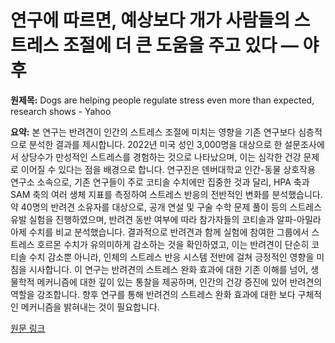 # 연구에 따르면, 예상보다 개가 사람들의 스트레스 조절에 더 큰 도움을 주고 있다 — 야후

**원제목:** Dogs are helping people regulate stress even more than expected, research shows - Yahoo

**요약:** 본 연구는 반려견이 인간의 스트레스 조절에 미치는 영향을 기존 연구보다 심층적으로 분석한 결과를 제시합니다.  2022년 미국 성인 3,000명을 대상으로 한 설문조사에서 상당수가 만성적인 스트레스를 경험하는 것으로 나타났으며, 이는 심각한 건강 문제로 이어질 수 있다는 점을 배경으로 합니다.  연구진은 덴버대학교 인간-동물 상호작용 연구소 소속으로,  기존 연구들이 주로 코티솔 수치에만 집중한 것과 달리, HPA 축과 SAM 축의 여러 생체 지표를 측정하여 스트레스 반응의 전반적인 변화를 분석했습니다.  약 40명의 반려견 소유자를 대상으로,  공개 연설 및 구술 수학 문제 풀이 등의 스트레스 유발 실험을 진행하였으며,  반려견 동반 여부에 따라 참가자들의 코티솔과 알파-아밀라아제 수치를 비교 분석했습니다.  결과적으로 반려견과 함께 실험에 참여한 그룹에서 스트레스 호르몬 수치가 유의미하게 감소하는 것을 확인하였고,  이는 반려견이 단순히 코티솔 수치 감소뿐 아니라,  인체의 스트레스 반응 시스템 전반에 걸쳐 긍정적인 영향을 미침을 시사합니다.  이 연구는 반려견의 스트레스 완화 효과에 대한 기존 이해를 넘어, 생물학적 메커니즘에 대한 깊이 있는 통찰을 제공하며,  인간의 건강 증진에 있어 반려견의 역할을 강조합니다.  향후 연구를 통해 반려견의 스트레스 완화 효과에 대한 보다 구체적인 메커니즘을 밝혀내는 것이 필요합니다.

[원문 링크](https://www.yahoo.com/news/dogs-helping-people-regulate-stress-123806097.html)
